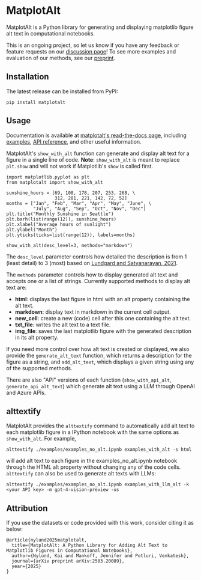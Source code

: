# MatplotAlt

MatplotAlt is a Python library for generating and displaying matplotlib figure alt text in computational notebooks.

This is an ongoing project, so let us know if you have any feedback or feature requests on our [discussion page](https://github.com/make4all/matplotalt/discussions)! To see more examples and evaluation of our methods, see our [preprint](https://arxiv.org/abs/2503.20089).

## Installation

The latest release can be installed from PyPI:

``` pip install matplotalt ```

## Usage

Documentation is available at [matplotalt's read-the-docs page](https://matplotalt.readthedocs.io), including [examples](https://matplotalt.readthedocs.io/en/latest/notebooks/examples.html), [API reference](https://matplotalt.readthedocs.io/en/latest/api.html), and other useful information.

MatplotAlt's ``show_with_alt`` function can generate and display alt text for a figure in a single line of code. **Note**: ``show_with_alt`` is meant to replace ``plt.show`` and will not work if Matplotlib's ``show`` is called first.

```
import matplotlib.pyplot as plt
from matplotalt import show_with_alt

sunshine_hours = [69, 108, 178, 207, 253, 268, \
                  312, 281, 221, 142, 72, 52]
months = ["Jan", "Feb", "Mar", "Apr", "May", "June", \
          "July", "Aug", "Sep", "Oct", "Nov", "Dec"]
plt.title("Monthly Sunshine in Seattle")
plt.barh(list(range(12)), sunshine_hours)
plt.xlabel("Average hours of sunlight")
plt.ylabel("Month")
plt.yticks(ticks=list(range(12)), labels=months)

show_with_alt(desc_level=3, methods="markdown")
```

The ``desc_level`` parameter controls how detailed the description is from 1 (least detail) to 3 (most) based on [Lundgard and Satyanarayan, 2021](https://arxiv.org/pdf/2110.04406).

The ``methods`` parameter controls how to display generated alt text and accepts one or a list of strings. Currently supported methods to display alt text are:

* __html__: displays the last figure in html with an alt property containing the alt text.
* __markdown__: display text in markdown in the current cell output.
* __new_cell__: create a new (code) cell after this one containing the alt text.
* __txt_file__: writes the alt text to a text file.
* __img_file__: saves the last matplotlib figure with the generated description in its alt property.

If you need more control over how alt text is created or displayed, we also provide the ``generate_alt_text`` function, which returns a description for the figure as a string, and ``add_alt_text``, which displays a given string using any of the supported methods.


There are also "API" versions of each function (``show_with_api_alt``, ``generate_api_alt_text``) which generate alt text using a LLM through OpenAI and Azure APIs.

## alttextify

MatplotAlt provides the ``alttextify`` command to automatically add alt text to each matplotlib figure in a IPython notebook with the same options as ``show_with_alt``. For example,

```
alttextify ./examples/examples_no_alt.ipynb examples_with_alt -s html
```

will add alt text to each figure in the examples_no_alt.ipynb notebook through the HTML alt property without changing any of the code cells. ``alttextify`` can also be used to generate alt texts with LLMs:

```
alttextify ./examples/examples_no_alt.ipynb examples_with_llm_alt -k <your API key> -m gpt-4-vision-preview -us
```

## Attribution

If you use the datasets or code provided with this work, consider citing it as below:
```
@article{nylund2025matplotalt,
  title={MatplotAlt: A Python Library for Adding Alt Text to Matplotlib Figures in Computational Notebooks},
  author={Nylund, Kai and Mankoff, Jennifer and Potluri, Venkatesh},
  journal={arXiv preprint arXiv:2503.20089},
  year={2025}
}
```